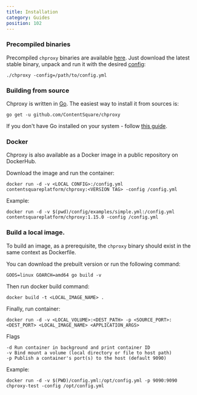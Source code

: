 ```yaml
---
title: Installation
category: Guides
position: 102
---
```

### Precompiled binaries

Precompiled `chproxy` binaries are available [here](https://github.com/ContentSquare/chproxy/releases).
Just download the latest stable binary, unpack and run it with the desired [config](/configuration/default):

```console
./chproxy -config=/path/to/config.yml
```

### Building from source

Chproxy is written in [Go](https://golang.org/). The easiest way to install it from sources is:

```console
go get -u github.com/ContentSquare/chproxy
```

If you don't have Go installed on your system - follow [this guide](https://golang.org/doc/install).


### Docker

Chproxy is also available as a Docker image in a public repository on DockerHub.

Download the image and run the container:

```console
docker run -d -v <LOCAL CONFIG>:/config.yml contentsquareplatform/chproxy:<VERSION TAG> -config /config.yml
```

Example:

```console
docker run -d -v $(pwd)/config/examples/simple.yml:/config.yml contentsquareplatform/chproxy:1.15.0 -config /config.yml
```

### Build a local image.

To build an image, as a prerequisite, the `chproxy` binary should exist in the same context as Dockerfile.

You can download the prebuilt version or run the following command:
```console
GOOS=linux GOARCH=amd64 go build -v
```

Then run docker build command:
```console
docker build -t <LOCAL_IMAGE_NAME> .
```

Finally, run container:
```console
docker run -d -v <LOCAL_VOLUME>:<DEST_PATH> -p <SOURCE_PORT>:<DEST_PORT> <LOCAL_IMAGE_NAME> <APPLICATION_ARGS>
```

Flags
```text
-d Run container in background and print container ID
-v Bind mount a volume (local directory or file to host path)
-p Publish a container's port(s) to the host (default 9090)
```

Example:
```console
docker run -d -v $(PWD)/config.yml:/opt/config.yml -p 9090:9090 chproxy-test -config /opt/config.yml
```
